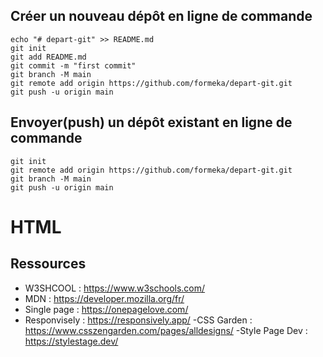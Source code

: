 ## Créer un nouveau dépôt en ligne de commande

```
echo "# depart-git" >> README.md
git init
git add README.md
git commit -m "first commit"
git branch -M main
git remote add origin https://github.com/formeka/depart-git.git
git push -u origin main
```

## Envoyer(push) un dépôt existant en ligne de commande

```
git init
git remote add origin https://github.com/formeka/depart-git.git
git branch -M main
git push -u origin main
```
# HTML

## Ressources

- W3SHCOOL : https://www.w3schools.com/
- MDN : https://developer.mozilla.org/fr/
- Single page : https://onepagelove.com/
- Responvisely : https://responsively.app/
-CSS Garden : https://www.csszengarden.com/pages/alldesigns/
-Style Page Dev : https://stylestage.dev/